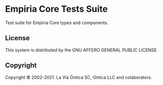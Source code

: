 ﻿# Empiria Core Tests Suite

Test suite for Empiria Core types and components.

## License

This system is distributed by the GNU AFFERO GENERAL PUBLIC LICENSE.

## Copyright

Copyright © 2002-2021. La Vía Óntica SC, Ontica LLC and colaborators.
